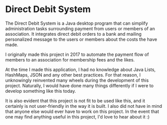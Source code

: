 # Direct Debit System

The Direct Debit System is a Java desktop program that can 
simplify administration tasks surrounding payment 
from users or members of an association. It integrates
direct debit orders to a bank and mailing personalized
message to the users or members about the costs the 
have made. 

I originally made this project in 2017 to automate the 
payment flow of members to an association for membership fees
and the likes. 

At the time I made this application, I had no knowledge about 
Java Lists, HashMaps, JSON and any other best practices. 
For that reason, I unknowingly reinvented many wheels during 
the development of this project. Naturally, I would have done 
many things differently if I were to develop something
like this today. 

It is also evident that this project is not fit to be used 
like this, and it certainly is not user-friendly in the way 
it is built. I also did not have in mind that anyone else would 
ever have to work on this project.
In the event that one may find anything
useful in this project, I'd love to hear about it :)
